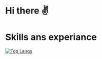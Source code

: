 # Hi there :v:

# Skills ans experiance
[![Top Langs](https://github-readme-stats-git-masterrstaa-rickstaa.vercel.app/api/top-langs/?username=mariuszgit)](https://github.com/mariuszgit/github-readme-stats)



